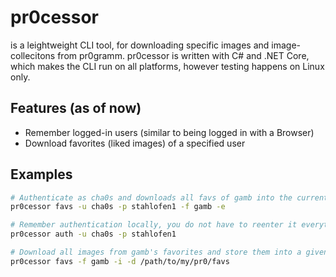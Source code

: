 # pr0cessor

is a leightweight CLI tool, for downloading specific images and image-collecitons from pr0gramm.
pr0cessor is written with C# and .NET Core, which makes the CLI run on all platforms,
however testing happens on Linux only.  

## Features (as of now)

* Remember logged-in users (similar to being logged in with a Browser)
* Download favorites (liked images) of a specified user

## Examples

```bash
# Authenticate as cha0s and downloads all favs of gamb into the current directory
pr0cessor favs -u cha0s -p stahlofen1 -f gamb -e
```

```bash
# Remember authentication locally, you do not have to reenter it everytime now
pr0cessor auth -u cha0s -p stahlofen1

# Download all images from gamb's favorites and store them into a given directory
pr0cessor favs -f gamb -i -d /path/to/my/pr0/favs
```
